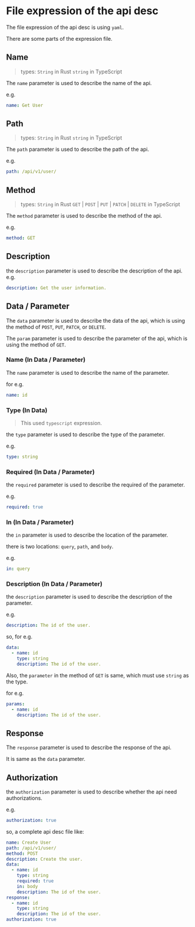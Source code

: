 # File expression of the api desc

The file expression of the api desc is using `yaml`.

There are some parts of the expression file.

## Name

> types:
> `String` in Rust
> `string` in TypeScript

The `name` parameter is used to describe the name of the api.

e.g.

```yaml
name: Get User
```

## Path

> types:
> `String` in Rust
> `string` in TypeScript

The `path` parameter is used to describe the path of the api.

e.g.

```yaml
path: /api/v1/user/
```

## Method

> types:
> `String` in Rust
> `GET` | `POST` | `PUT` | `PATCH` | `DELETE` in TypeScript

The `method` parameter is used to describe the method of the api.

e.g.

```yaml
method: GET
```

## Description

the `description` parameter is used to describe the description of the api.
e.g.

```yaml
description: Get the user information.
```

## Data / Parameter

The `data` parameter is used to describe the data of the api, which is using the method of `POST`, `PUT`, `PATCH`, or `DELETE`.

The `param` parameter is used to describe the parameter of the api, which is using the method of `GET`.

### Name (In Data / Parameter)

The `name` parameter is used to describe the name of the parameter.

for e.g.

```yaml
name: id
```

### Type (In Data)

> This used `typescript` expression.

the `type` parameter is used to describe the type of the parameter.

e.g.

```yaml
type: string
```

### Required (In Data / Parameter)

the `required` parameter is used to describe the required of the parameter.

e.g.

```yaml
required: true
```

### In (In Data / Parameter)

the `in` parameter is used to describe the location of the parameter.

there is two locations: `query`, `path`, and `body`.

e.g.

```yaml
in: query
```

### Description (In Data / Parameter)

the `description` parameter is used to describe the description of the parameter.

e.g.

```yaml
description: The id of the user.
```

so, for e.g.

```yaml
data:
  - name: id
    type: string
    description: The id of the user.
```

Also, the `parameter` in the method of `GET` is same, which must use `string` as the type.

for e.g.

```yaml
params:
  - name: id
    description: The id of the user.
```

## Response

The `response` parameter is used to describe the response of the api.

It is same as the `data` parameter.

## Authorization

the `authorization` parameter is used to describe whether the api need authorizations.

e.g.

```yaml
authorization: true
```

so, a complete api desc file like:

```yaml
name: Create User
path: /api/v1/user/
method: POST
description: Create the user.
data:
  - name: id
    type: string
    required: true
    in: body
    description: The id of the user.
response:
  - name: id
    type: string
    description: The id of the user.
authorization: true
```
